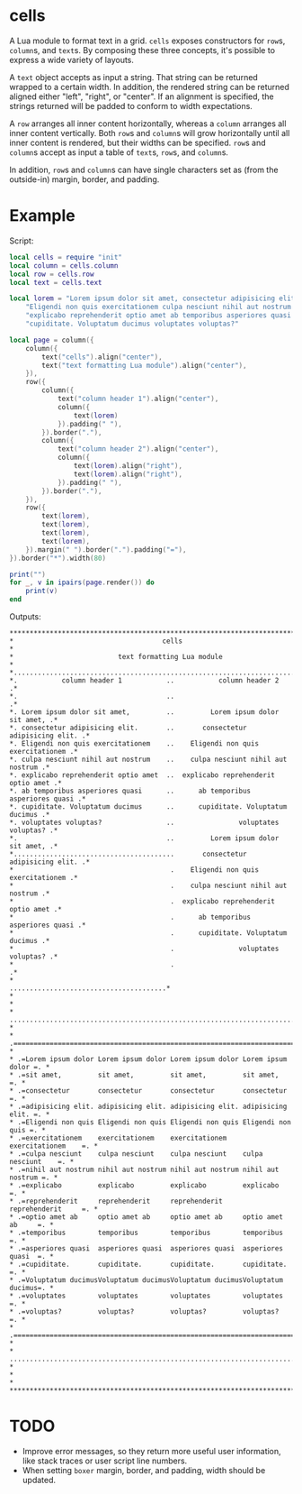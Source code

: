 # cells

A Lua module to format text in a grid. `cells` exposes constructors for `row`s, `column`s, and `text`s. By composing these three concepts, it's possible to express a wide variety of layouts.

A `text` object accepts as input a string. That string can be returned wrapped to a certain width. In addition, the rendered string can be returned aligned either "left", "right", or "center". If an alignment is specified, the strings returned will be padded to conform to width expectations.

A `row` arranges all inner content horizontally, whereas a `column` arranges all inner content vertically. Both `row`s and `column`s will grow horizontally until all inner content is rendered, but their widths can be specified. `row`s and `column`s accept as input a table of `text`s, `row`s, and `column`s.

In addition, `row`s and `column`s can have single characters set as (from the outside-in) margin, border, and padding.

# Example
Script:

```lua
local cells = require "init"
local column = cells.column
local row = cells.row
local text = cells.text

local lorem = "Lorem ipsum dolor sit amet, consectetur adipisicing elit. " ..
	"Eligendi non quis exercitationem culpa nesciunt nihil aut nostrum " ..
	"explicabo reprehenderit optio amet ab temporibus asperiores quasi " ..
	"cupiditate. Voluptatum ducimus voluptates voluptas?"

local page = column({
	column({
		text("cells").align("center"),
		text("text formatting Lua module").align("center"),
	}),
	row({
		column({
			text("column header 1").align("center"),
			column({
				text(lorem)
			}).padding(" "),
		}).border("."),
		column({
			text("column header 2").align("center"),
			column({
				text(lorem).align("right"),
				text(lorem).align("right"),
			}).padding(" "),
		}).border("."),
	}),
	row({
		text(lorem),
		text(lorem),
		text(lorem),
		text(lorem),
	}).margin(" ").border(".").padding("="),
}).border("*").width(80)

print("")
for _, v in ipairs(page.render()) do
	print(v)
end
```

Outputs:

```
********************************************************************************
*                                     cells                                    *
*                          text formatting Lua module                          *
*..............................................................................*
*.           column header 1           ..           column header 2           .*
*.                                     ..                                     .*
*. Lorem ipsum dolor sit amet,         ..         Lorem ipsum dolor sit amet, .*
*. consectetur adipisicing elit.       ..       consectetur adipisicing elit. .*
*. Eligendi non quis exercitationem    ..    Eligendi non quis exercitationem .*
*. culpa nesciunt nihil aut nostrum    ..    culpa nesciunt nihil aut nostrum .*
*. explicabo reprehenderit optio amet  ..  explicabo reprehenderit optio amet .*
*. ab temporibus asperiores quasi      ..      ab temporibus asperiores quasi .*
*. cupiditate. Voluptatum ducimus      ..      cupiditate. Voluptatum ducimus .*
*. voluptates voluptas?                ..                voluptates voluptas? .*
*.                                     ..         Lorem ipsum dolor sit amet, .*
*........................................       consectetur adipisicing elit. .*
*                                       .    Eligendi non quis exercitationem .*
*                                       .    culpa nesciunt nihil aut nostrum .*
*                                       .  explicabo reprehenderit optio amet .*
*                                       .      ab temporibus asperiores quasi .*
*                                       .      cupiditate. Voluptatum ducimus .*
*                                       .                voluptates voluptas? .*
*                                       .                                     .*
*                                       .......................................*
*                                                                              *
* ............................................................................ *
* .==========================================================================. *
* .=Lorem ipsum dolor Lorem ipsum dolor Lorem ipsum dolor Lorem ipsum dolor =. *
* .=sit amet,         sit amet,         sit amet,         sit amet,         =. *
* .=consectetur       consectetur       consectetur       consectetur       =. *
* .=adipisicing elit. adipisicing elit. adipisicing elit. adipisicing elit. =. *
* .=Eligendi non quis Eligendi non quis Eligendi non quis Eligendi non quis =. *
* .=exercitationem    exercitationem    exercitationem    exercitationem    =. *
* .=culpa nesciunt    culpa nesciunt    culpa nesciunt    culpa nesciunt    =. *
* .=nihil aut nostrum nihil aut nostrum nihil aut nostrum nihil aut nostrum =. *
* .=explicabo         explicabo         explicabo         explicabo         =. *
* .=reprehenderit     reprehenderit     reprehenderit     reprehenderit     =. *
* .=optio amet ab     optio amet ab     optio amet ab     optio amet ab     =. *
* .=temporibus        temporibus        temporibus        temporibus        =. *
* .=asperiores quasi  asperiores quasi  asperiores quasi  asperiores quasi  =. *
* .=cupiditate.       cupiditate.       cupiditate.       cupiditate.       =. *
* .=Voluptatum ducimusVoluptatum ducimusVoluptatum ducimusVoluptatum ducimus=. *
* .=voluptates        voluptates        voluptates        voluptates        =. *
* .=voluptas?         voluptas?         voluptas?         voluptas?         =. *
* .==========================================================================. *
* ............................................................................ *
*                                                                              *
********************************************************************************
```

# TODO
* Improve error messages, so they return more useful user information, like stack traces or user script line numbers.
* When setting `boxer` margin, border, and padding, width should be updated.
